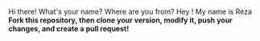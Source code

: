 Hi there! What's your name? Where are you from?
Hey ! My name is Réza
**Fork this repository, then clone your version, modify it, push your changes, and create a pull request!**
